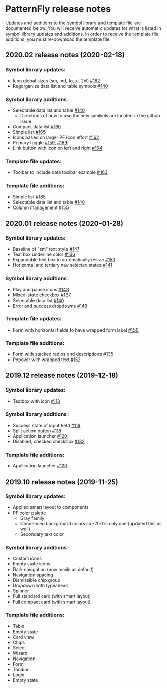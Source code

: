 # PatternFly release notes
Updates and additions to the symbol library and template file are documented below. You will receive automatic updates for what is listed in symbol library updates and additions. In order to receive the template file additions, you must re-download the template file.

## 2020.02 release notes (2020-02-18)

### Symbol library updates:
- Icon global sizes (sm, md, lg, xl, 2xl) [#162](https://github.com/patternfly/patternfly-design-kit/issues/162)
- Regorganize data list and table symbols [#140](https://github.com/patternfly/patternfly-design-kit/issues/140)
### Symbol library additions:
- Selectable data list and table [#140](https://github.com/patternfly/patternfly-design-kit/issues/140)
  - Directions of how to use the new symbols are located in the github issue
- Compact data list [#160](https://github.com/patternfly/patternfly-design-kit/issues/160)
- Simple list [#165](https://github.com/patternfly/patternfly-design-kit/issues/165)
- Icons based on larger PF icon effort [#162](https://github.com/patternfly/patternfly-design-kit/issues/162)
- Primary toggle [#159](https://github.com/patternfly/patternfly-design-kit/issues/159), [#169](https://github.com/patternfly/patternfly-design-kit/issues/169)
- Link button with icon on left and right [#164](https://github.com/patternfly/patternfly-design-kit/issues/164)

### Template file updates:
- Toolbar to include data toolbar example [#163](https://github.com/patternfly/patternfly-design-kit/issues/163)

### Template file additions:
- Simple list [#165](https://github.com/patternfly/patternfly-design-kit/issues/165)
- Selectable data list and table [#140](https://github.com/patternfly/patternfly-design-kit/issues/140)
- Column management [#155](https://github.com/patternfly/patternfly-design-kit/issues/155)

## 2020.01 release notes (2020-01-28)

### Symbol library updates:
- Baseline of "sm" text style [#147](https://github.com/patternfly/patternfly-design-kit/issues/147)
- Text box underline color [#136](https://github.com/patternfly/patternfly-design-kit/issues/136)
- Expandable text box to automatically resize [#153](https://github.com/patternfly/patternfly-design-kit/issues/153)
- Horizontal and tertiary nav selected states [#141](https://github.com/patternfly/patternfly-design-kit/issues/141)
### Symbol library additions:
- Play and pause icons [#143](https://github.com/patternfly/patternfly-design-kit/issues/143)
- Mixed-state checkbox [#137](https://github.com/patternfly/patternfly-design-kit/issues/137)
- Selectable data list [#140](https://github.com/patternfly/patternfly-design-kit/issues/140)
- Error and success dropdowns [#148](https://github.com/patternfly/patternfly-design-kit/issues/148)

### Template file updates:
- Form with horizontal fields to have wrapped form label [#150](https://github.com/patternfly/patternfly-design-kit/issues/150)

### Template file additions:
- Form with stacked radios and descriptions [#135](https://github.com/patternfly/patternfly-design-kit/issues/135)
- Popover with wrapped text [#152](https://github.com/patternfly/patternfly-design-kit/issues/152)

## 2019.12 release notes (2019-12-18)

### Symbol library updates:
- Textbox with icon [#118](https://github.com/patternfly/patternfly-design-kit/issues/118)
### Symbol library additions:
- Success state of input field [#119](https://github.com/patternfly/patternfly-design-kit/issues/119)
- Split action button [#118](https://github.com/patternfly/patternfly-design-kit/issues/118)
- Application launcher [#120](https://github.com/patternfly/patternfly-design-kit/issues/120)
- Disabled, checked checkbox [#132](https://github.com/patternfly/patternfly-design-kit/issues/132)

### Template file additions:
- Application launcher [#120](https://github.com/patternfly/patternfly-design-kit/issues/120)

## 2019.10 release notes (2019-11-25)

### Symbol library updates:
- Applied smart layout to components
- PF color palette
  - Gray family
  - Condensed background colors so -200 is only one (updated this as well)
  - Secondary text color
### Symbol library additions:
- Custom icons
- Empty state icons
- Dark navigation (now made as default)
- Navigation spacing
- Dismissible chip group
- Dropdown with typeahead
- Spinner
- Full standard card (with smart layout)
- Full compact card (with smart layout)

### Template file additions:
- Table
- Empty state
- Card view
- Chips
- Select
- Wizard
- Navigation
- Form
- Toolbar
- Login
- Empty state
